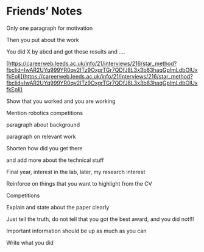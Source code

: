 # Friends’ Notes

Only one paragraph for motivation

Then you put about the work

You did X by abcd and got these results and ....

[https://careerweb.leeds.ac.uk/info/21/interviews/216/star_method?fbclid=IwAR2UYq999YR0qv2ITz9OxgrTGr7QDfJ8L3x3b83haqGpImLdbOlUxfkEpII](https://careerweb.leeds.ac.uk/info/21/interviews/216/star_method?fbclid=IwAR2UYq999YR0qv2ITz9OxgrTGr7QDfJ8L3x3b83haqGpImLdbOlUxfkEpII)

Show that you worked and you are working

Mention robotics competitions 

paragraph about background

paragraph on relevant work

Shorten how did you get there

and add more about the technical stuff

Final year, interest in the lab, later, my research interest

Reinforce on things that you want to highlight from the CV

Competitions

Explain and state about the paper clearly

Just tell the truth, do not tell that you got the best award, and you did not!!!

Important information should be up as much as you can

Write what you did